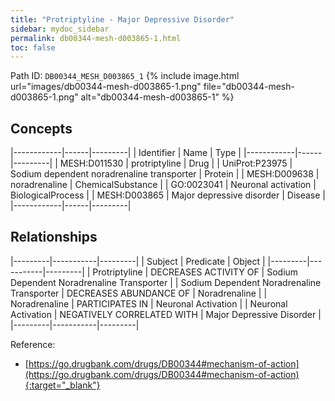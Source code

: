 ```yaml
---
title: "Protriptyline - Major Depressive Disorder"
sidebar: mydoc_sidebar
permalink: db00344-mesh-d003865-1.html
toc: false 
---
```



Path ID: `DB00344_MESH_D003865_1`
{% include image.html url="images/db00344-mesh-d003865-1.png" file="db00344-mesh-d003865-1.png" alt="db00344-mesh-d003865-1" %}

## Concepts

|------------|------|---------|
| Identifier | Name | Type    |
|------------|------|---------|
| MESH:D011530 | protriptyline | Drug |
| UniProt:P23975 | Sodium dependent noradrenaline transporter | Protein |
| MESH:D009638 | noradrenaline | ChemicalSubstance |
| GO:0023041 | Neuronal activation | BiologicalProcess |
| MESH:D003865 | Major depressive disorder | Disease |
|------------|------|---------|

## Relationships

|---------|-----------|---------|
| Subject | Predicate | Object  |
|---------|-----------|---------|
| Protriptyline | DECREASES ACTIVITY OF | Sodium Dependent Noradrenaline Transporter |
| Sodium Dependent Noradrenaline Transporter | DECREASES ABUNDANCE OF | Noradrenaline |
| Noradrenaline | PARTICIPATES IN | Neuronal Activation |
| Neuronal Activation | NEGATIVELY CORRELATED WITH | Major Depressive Disorder |
|---------|-----------|---------|

Reference:
  - [https://go.drugbank.com/drugs/DB00344#mechanism-of-action](https://go.drugbank.com/drugs/DB00344#mechanism-of-action){:target="_blank"}
